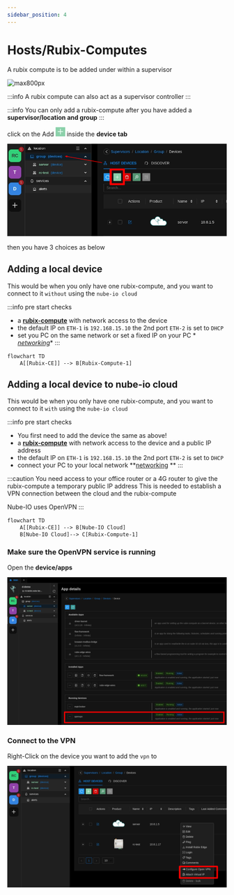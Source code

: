 ```yaml
---
sidebar_position: 4
---
```


# Hosts/Rubix-Computes

A rubix compute is to be added under within a supervisor

![max800px](img/adding-host.gif)

:::info
A rubix compute can also act as a supervisor controller
:::

:::info
You can only add a rubix-compute after you have added a **supervisor/location and group**
:::

click on the Add ![add-button.png](../img/apps/add-button.png) inside the **device tab**

![max800px](../../hardware/controllers/supervisors/rubix-compute/img/add-device.png)

then you have 3 choices as below

## Adding a local device

This would be when you only have one rubix-compute, and you want to connect to it `without` using the `nube-io cloud`

:::info pre start checks

- a **[rubix-compute](../../hardware/controllers/supervisors/rubix-compute/overview.md)** with network access to the
  device
- the default IP on `ETH-1` is `192.168.15.10` the 2nd port `ETH-2` is set to `DHCP`
- set you PC on the same network or set a fixed IP on your PC *
  *[networking](../../hardware/controllers/supervisors/rubix-compute/networks.md)**
  :::

```mermaid
flowchart TD
    A[[Rubix-CE]] --> B[Rubix-Compute-1]
```

## Adding a local device to nube-io cloud

This would be when you only have one rubix-compute, and you want to connect to it `with` using the `nube-io cloud`

:::info pre start checks

- You first need to add the device the same as above!
- a **[rubix-compute](../../hardware/controllers/supervisors/rubix-compute/overview.md)** with network access to the
  device and a public IP address
- the default IP on `ETH-1` is `192.168.15.10` the 2nd port `ETH-2` is set to `DHCP`
- connect your PC to your local network **[networking](../../hardware/controllers/supervisors/rubix-compute/networks.md)
  **
  :::

:::caution
You need access to your office router or a 4G router to give the rubix-compute a temporary public IP address
This is needed to establish a VPN connection between the cloud and the rubix-compute

Nube-IO uses OpenVPN
:::

```mermaid
flowchart TD
    A[[Rubix-CE]] --> B[Nube-IO Cloud]
    B[Nube-IO Cloud]--> C[Rubix-Compute-1]
```

### Make sure the OpenVPN service is running

Open the **device/apps**

![max800px](../../hardware/controllers/supervisors/rubix-compute/img/vpn-ruuning-service.png)

### Connect to the VPN

Right-Click on the device you want to add the `vpn` to

![max800px](../../hardware/controllers/supervisors/rubix-compute/img/enable-vpn.png)




